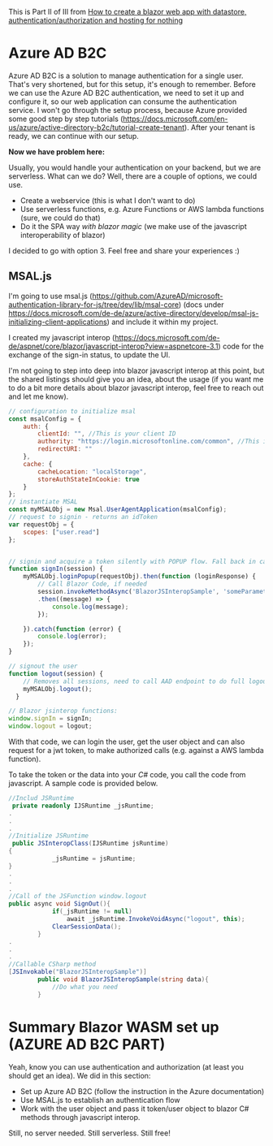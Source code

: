 This is Part II of III from [How to create a blazor web app with datastore, authentication/authorization and hosting for nothing](readme.md)

# Azure AD B2C
Azure AD B2C is a solution to manage authentication for a single user. That's very shortened, but for this setup, it's enough to remember. Before we can use the Azure AD B2C authentication, we need to set it up and configure it, so our web application can consume the authentication service. I won't go through the setup process, because Azure provided some good step by step tutorials (https://docs.microsoft.com/en-us/azure/active-directory-b2c/tutorial-create-tenant).
After your tenant is ready, we can continue with our setup.

**Now we have problem here:** 

Usually, you would handle your authentication on your backend, but we are serverless. What can we do? Well, there are a couple of options, we could use.
* Create a webservice (this is what I don't want to do)
* Use serverless functions, e.g. Azure Functions or AWS lambda functions (sure, we could do that)
* Do it the SPA way *with blazor magic* (we make use of the javascript interoperability of blazor)

I decided to go with option 3. Feel free and share your experiences :)

## MSAL.js
I'm going to use msal.js (https://github.com/AzureAD/microsoft-authentication-library-for-js/tree/dev/lib/msal-core) (docs under https://docs.microsoft.com/de-de/azure/active-directory/develop/msal-js-initializing-client-applications) and include it within my project. 

I created my javascript interop (https://docs.microsoft.com/de-de/aspnet/core/blazor/javascript-interop?view=aspnetcore-3.1) code for the exchange of the sign-in status, to update the UI. 

I'm not going to step into deep into blazor javascript interop at this point, but the shared listings should give you an idea, about the usage (if you want me to do a bit more details about blazor javascript interop, feel free to reach out and let me know).

```javascript
// configuration to initialize msal
const msalConfig = {
    auth: {
        clientId: "", //This is your client ID
        authority: "https://login.microsoftonline.com/common", //This is your tenant info
        redirectURI: ""
    },
    cache: {
        cacheLocation: "localStorage",
        storeAuthStateInCookie: true
    }
};
// instantiate MSAL
const myMSALObj = new Msal.UserAgentApplication(msalConfig);
// request to signin - returns an idToken
var requestObj = {
    scopes: ["user.read"]
};


// signin and acquire a token silently with POPUP flow. Fall back in case of failure with silent acquisition to popup
function signIn(session) {
    myMSALObj.loginPopup(requestObj).then(function (loginResponse) {
        // Call Blazor Code, if needed
        session.invokeMethodAsync('BlazorJSInteropSample', 'someParameterData')
        .then((message) => {
            console.log(message);
        });

    }).catch(function (error) {
        console.log(error);
    });
}

// signout the user
function logout(session) {
    // Removes all sessions, need to call AAD endpoint to do full logout
    myMSALObj.logout();
  }

// Blazor jsinterop functions:
window.signIn = signIn;
window.logout = logout;
```

With that code, we can login the user, get the user object and can also request for a jwt token, to make authorized calls (e.g. against a AWS lambda function).

To take the token or the data into your *C#* code, you call the code from javascript. A sample code is provided below.
```csharp
//Includ JSRuntime
 private readonly IJSRuntime _jsRuntime;
.
.
.
//Initialize JSRuntime
 public JSInteropClass(IJSRuntime jsRuntime)
{
            _jsRuntime = jsRuntime;
}
.
.
.
//Call of the JSFunction window.logout
public async void SignOut(){
            if(_jsRuntime != null)
                await _jsRuntime.InvokeVoidAsync("logout", this);
            ClearSessionData();
        } 
.
.
.
//Callable CSharp method
[JSInvokable("BlazorJSInteropSample")]
        public void BlazorJSInteropSample(string data){
            //Do what you need
        }
```

# Summary Blazor WASM set up (AZURE AD B2C PART)
Yeah, know you can use authentication and authorization (at least you should get an idea).
We did in this section:
* Set up Azure AD B2C (follow the instruction in the Azure documentation)
* Use MSAL.js to establish an authentication flow
* Work with the user object and pass it token/user object to blazor C# methods through javascript interop.

Still, no server needed. Still serverless. Still free!